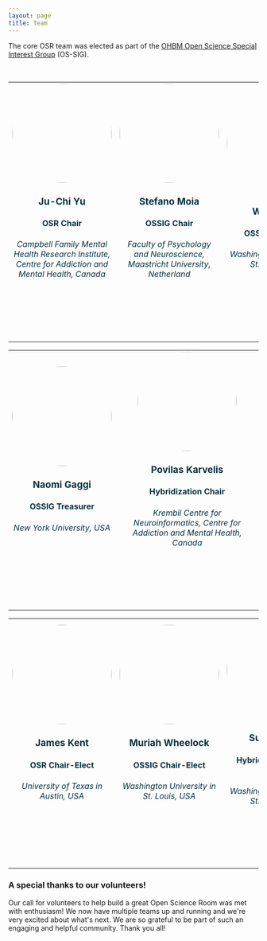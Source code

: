 ```yaml
---
layout: page
title: Team
---
```


The core OSR team was elected as part of the [OHBM Open Science Special Interest Group](https://ossig.netlify.app/#OSSIG_team) (OS-SIG).

<br>

<table class="people">
    <tr class="people">
        <td class="people">
            <a style="display:block; color:#05323F" >
                <aside>
                    <header>
                        <img src="../img/team/ju-chi_yu1.jpg" style="height:200px; border-radius:50%;">
                        <h3>Ju-Chi Yu</h3>
                        <h4>OSR Chair</h4>
                        <h6>Campbell Family Mental Health Research Institute, Centre for Addiction and Mental Health, Canada</h6>
                        <h4>
                        <a target="_blank" href="https://x.com/juchiyu"><i class="fa fa-twitter fa-2x" style="position: relative; top: 0px;text-indent:0px;  vertical-align: middle; margin-left:4px; margin-right:4px;"></i></a>
                        <a target="_blank" href="https://github.com/juchiyu"><i class="fa fa-github fa-2x" style="position: relative; top: 0px; text-indent:0px; vertical-align: middle; margin-left:4px; margin-right:4px;"></i></a>
                        </h4>
                        <br>
                    </header>
                </aside>
            </a>
        </td>
        <td class="people">
            <a style="display:block; color:#05323F" >
            <aside>
            <header>
                <img src="../img/team/stefano_moia1.jpg" style="height:200px; border-radius:50%;">
                <h3>Stefano Moia</h3>
                <h4>OSSIG Chair</h4>
                <h6>Faculty of Psychology and Neuroscience, Maastricht University, Netherland</h6>
                <h4>
                <a target="_blank" href="https://x.com/SteMoia"><i class="fa fa-twitter fa-2x" style="position: relative; top: 0px;text-indent:0px;  vertical-align: middle; margin-left:4px; margin-right:4px;"></i></a>
                <a target="_blank" href="https://github.com/smoia"><i class="fa fa-github fa-2x" style="position: relative; top: 0px; text-indent:0px; vertical-align: middle; margin-left:4px; margin-right:4px;"></i></a>
                </h4>
                <br>
            </header>
            </aside>
            </a>
        </td>
        <td class="people">
            <a style="display:block; color:#05323F" >
            <aside>
            <header>
                <img src="../img/team/wei_zhang2.jpg" style="height:200px; border-radius:50%;">
                <h3>Wei Zhang</h3>
                <h4>OSSIG Secretary</h4>
                <h6>Washington University in St. Louis, USA</h6>
                <h4>
                <a target="_blank" href="https://x.com/neurozzang"><i class="fa fa-twitter fa-2x" style="position: relative; top: 0px;text-indent:0px;  vertical-align: middle; margin-left:4px; margin-right:4px;"></i></a>
                 <a target="_blank" href="https://github.com/wzzang"><i class="fa fa-github fa-2x" style="position: relative; top: 0px; text-indent:0px; vertical-align: middle; margin-left:4px; margin-right:4px;"></i></a>
                </h4>
                <br>
            </header>
            </aside>
            </a>
        </td>
    </tr>
</table>
<table class="people">
    <tr class="people">
        <td class="people">
            <a style="display:block; color:#05323F" >
            <aside>
            <header>
                <img src="../img/team/naomi_lgaggi1.jpg" style="height:200px; border-radius:50%;">
                <h3>Naomi Gaggi</h3>
                <h4>OSSIG Treasurer</h4>
                <h6>New York University, USA</h6>
                <h4>
                <a target="_blank" href="https://x.com/NaomiGaggiS"><i class="fa fa-twitter fa-2x" style="position: relative; top: 0px;text-indent:0px;  vertical-align: middle; margin-left:4px; margin-right:4px;"></i></a>
                <a target="_blank" href="https://github.com/NaomiGaggi"><i class="fa fa-github fa-2x" style="position: relative; top: 0px; text-indent:0px; vertical-align: middle; margin-left:4px; margin-right:4px;"></i></a>
                </h4>
                <br>
            </header>
            </aside>
            </a>
        </td>
        <td class="people">
            <a style="display:block; color:#05323F" >
            <aside>
            <header>
                <img src="../img/team/povilas_karvelis1.jpg" style="height:200px; border-radius:50%;">
                <h3>Povilas Karvelis</h3>
                <h4>Hybridization Chair</h4>
                <h6>Krembil Centre for Neuroinformatics, Centre for Addiction and Mental Health, Canada</h6>
                <h4>
                <a target="_blank" href="https://twitter.com/KarvelisPovilas"><i class="fa fa-twitter fa-2x" style="position: relative; top: 0px;text-indent:0px;  vertical-align: middle; margin-left:4px; margin-right:4px;"></i></a>
                <a target="_blank" href="https://github.com/frank-pk"><i class="fa fa-github fa-2x" style="position: relative; top: 0px; text-indent:0px; vertical-align: middle; margin-left:4px; margin-right:4px;"></i></a>
                </h4>
                <br>
            </header>
            </aside>
            </a>
        </td>
    </tr>
</table>
<table class="people">
    <tr class="people">
        <td class="people">
            <a style="display:block; color:#05323F" >
            <aside>
            <header>
                <img src="." style="height:200px; border-radius:50%;">
                <h3>James Kent</h3>
                <h4>OSR Chair-Elect</h4>
                <h6>University of Texas in Austin, USA</h6>
                <h4>
                <a target="_blank" href="https://x.com/SudoNeuroSci"><i class="fa fa-twitter fa-2x" style="position: relative; top: 0px;text-indent:0px;  vertical-align: middle; margin-left:4px; margin-right:4px;"></i></a>
                <a target="_blank" href="https://github.com/jdkent"><i class="fa fa-github fa-2x" style="position: relative; top: 0px; text-indent:0px; vertical-align: middle; margin-left:4px; margin-right:4px;"></i></a>
                </h4>
                <br>
            </header>
            </aside>
            </a>
        </td>
        <td class="people">
            <a style="display:block; color:#05323F" >
            <aside>
            <header>
                <img src="../img/team/muriah_wheelock1.jpg" style="height:200px; border-radius:50%;">
                <h3>Muriah Wheelock</h3>
                <h4>OSSIG Chair-Elect</h4>
                <h6>Washington University in St. Louis, USA</h6>
                <h4>
                <!-- <a target="_blank" href="https://twitter.com/SteMoia"><i class="fa fa-twitter fa-2x" style="position: relative; top: 0px;text-indent:0px;  vertical-align: middle; margin-left:4px; margin-right:4px;"></i></a> -->
                <a target="_blank" href="https://github.com/WheelockLab"><i class="fa fa-github fa-2x" style="position: relative; top: 0px; text-indent:0px; vertical-align: middle; margin-left:4px; margin-right:4px;"></i></a>
                </h4>
                <br>
            </header>
            </aside>
            </a>
        </td>
        <td class="people">
            <a style="display:block; color:#05323F" >
            <aside>
            <header>
                <img src="../img/team/sungmin_ha1.jpg" style="height:200px; border-radius:50%;">
                <h3>Sungmin Ha</h3>
                <h4>Hybridization Chair-Elect</h4>
                <h6>Washington University in St. Louis, USA</h6>
                <h4>
                <a target="_blank" href="https://x.com/SungMinHa1992"><i class="fa fa-twitter fa-2x" style="position: relative; top: 0px;text-indent:0px;  vertical-align: middle; margin-left:4px; margin-right:4px;"></i></a>
                <a target="_blank" href="https://github.com/sungminha"><i class="fa fa-github fa-2x" style="position: relative; top: 0px; text-indent:0px; vertical-align: middle; margin-left:4px; margin-right:4px;"></i></a>
                </h4>
                <br>
            </header>
            </aside>
            </a>
        </td>
    </tr>
</table>

### A special thanks to our volunteers!
Our call for volunteers to help build a great Open Science Room was met with enthusiasm! We now have multiple teams up and running and we're very excited about what's next. We are so grateful to be part of such an engaging and helpful community. Thank you all!